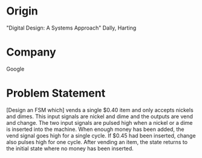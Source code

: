 # Origin

"Digital Design: A Systems Approach" Dally, Harting

# Company

Google

# Problem Statement

[Design an FSM which] vends a single $0.40 item and only accepts nickels and
dimes. This input signals are nickel and dime and the outputs are vend and
change. The two input signals are pulsed high when a nickel or a dime is
inserted into the machine. When enough money has been added, the vend signal
goes high for a single cycle. If $0.45 had been inserted, change also pulses
high for one cycle. After vending an item, the state returns to the initial
state where no money has been inserted.
